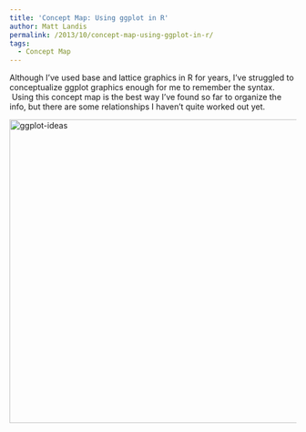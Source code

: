 ```yaml
---
title: 'Concept Map: Using ggplot in R'
author: Matt Landis
permalink: /2013/10/concept-map-using-ggplot-in-r/
tags:
  - Concept Map
---
```

Although I&#8217;ve used base and lattice graphics in R for years, I&#8217;ve struggled to conceptualize ggplot graphics enough for me to remember the syntax.  Using this concept map is the best way I&#8217;ve found so far to organize the info, but there are some relationships I haven&#8217;t quite worked out yet.

[<img class="alignnone size-full wp-image-4882" alt="ggplot-ideas" src="http://teaching.software-carpentry.org/wp-content/uploads/2013/10/ggplot-ideas.png" width="789" height="533" />][1]

 [1]: http://teaching.software-carpentry.org/wp-content/uploads/2013/10/ggplot-ideas.png
